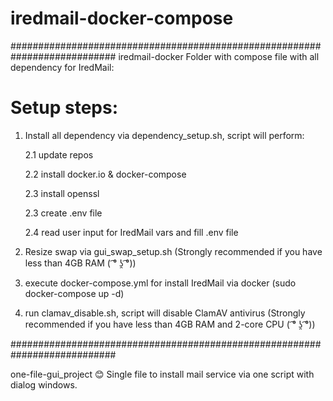 # iredmail-docker-compose
###########################################################################
iredmail-docker 
Folder with compose file with all dependency for IredMail:

# Setup steps:

1) Install all dependency via dependency_setup.sh, script will perform:
   
   2.1 update repos

   2.2 install docker.io & docker-compose

   2.3 install openssl

   2.3 create .env file

   2.4 read user input for IredMail vars and fill .env file

2) Resize swap via gui_swap_setup.sh (Strongly recommended if you have less than 4GB RAM ( ͡° ʖ̯ ͡°))

3) execute docker-compose.yml for install IredMail via docker (sudo docker-compose up -d)
   
7) run clamav_disable.sh, script will disable ClamAV antivirus (Strongly recommended if you have less than 4GB RAM and 2-core CPU  ( ͡° ʖ̯ ͡°))
   
###########################################################################

one-file-gui_project 😊
Single file to install mail service via one script with dialog windows.
